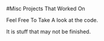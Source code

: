#Misc Projects That Worked On

Feel Free To Take A look at the code.

It is stuff that may not be finished.
